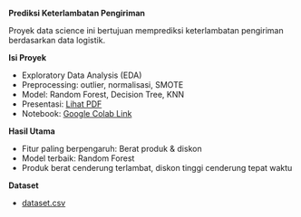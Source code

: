 **Prediksi Keterlambatan Pengiriman**

Proyek data science ini bertujuan memprediksi keterlambatan pengiriman berdasarkan data logistik. 

**Isi Proyek**
- Exploratory Data Analysis (EDA)
- Preprocessing: outlier, normalisasi, SMOTE
- Model: Random Forest, Decision Tree, KNN
- Presentasi: [Lihat PDF](https://drive.google.com/file/d/1NypfHd4YmoghxFO8St8Rl8tUsBd826ua/view?usp=sharing)
- Notebook: [Google Colab Link](https://colab.research.google.com/drive/1GlgUQG2TUt4vpMuNysRELHgD4kz2LxIB?usp=sharing)

**Hasil Utama**
- Fitur paling berpengaruh: Berat produk & diskon
- Model terbaik: Random Forest
- Produk berat cenderung terlambat, diskon tinggi cenderung tepat waktu

**Dataset**
- [dataset.csv](https://drive.google.com/file/d/1mhUQq6zMee7bmKQs85jEJIP45oehV75A/view?usp=sharing)
